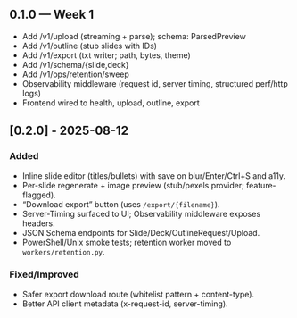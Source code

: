 ## 0.1.0 — Week 1
- Add /v1/upload (streaming + parse); schema: ParsedPreview
- Add /v1/outline (stub slides with IDs)
- Add /v1/export (txt writer; path, bytes, theme)
- Add /v1/schema/{slide,deck}
- Add /v1/ops/retention/sweep
- Observability middleware (request id, server timing, structured perf/http logs)
- Frontend wired to health, upload, outline, export

## [0.2.0] - 2025-08-12
### Added
- Inline slide editor (titles/bullets) with save on blur/Enter/Ctrl+S and a11y.
- Per-slide regenerate + image preview (stub/pexels provider; feature-flagged).
- “Download export” button (uses `/export/{filename}`).
- Server-Timing surfaced to UI; Observability middleware exposes headers.
- JSON Schema endpoints for Slide/Deck/OutlineRequest/Upload.
- PowerShell/Unix smoke tests; retention worker moved to `workers/retention.py`.
### Fixed/Improved
- Safer export download route (whitelist pattern + content-type).
- Better API client metadata (x-request-id, server-timing).